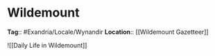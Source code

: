 # Wildemount
**Tag**:: #Exandria/Locale/Wynandir
**Location**:: [[Wildemount Gazetteer]]

![[Daily Life in Wildemount]]